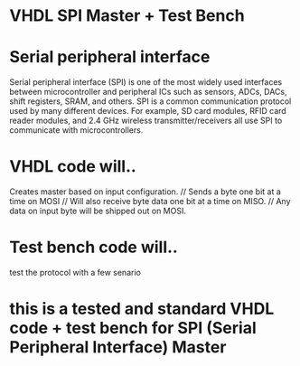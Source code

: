 # VHDL SPI Master + Test Bench
# Serial peripheral interface
Serial peripheral interface (SPI) is one of the most widely used interfaces between microcontroller and peripheral ICs such as sensors, ADCs, DACs, shift registers, SRAM, and others. SPI is a common communication protocol used by many different devices. For example, SD card modules, RFID card reader modules, and 2.4 GHz wireless transmitter/receivers all use SPI to communicate with microcontrollers.
#  VHDL code will..
Creates master based on input configuration.
// Sends a byte one bit at a time on MOSI
// Will also receive byte data one bit at a time on MISO.
// Any data on input byte will be shipped out on MOSI.
# Test bench code will..
test the protocol with a few senario
# this is a tested and standard VHDL code + test bench for SPI (Serial Peripheral Interface) Master
